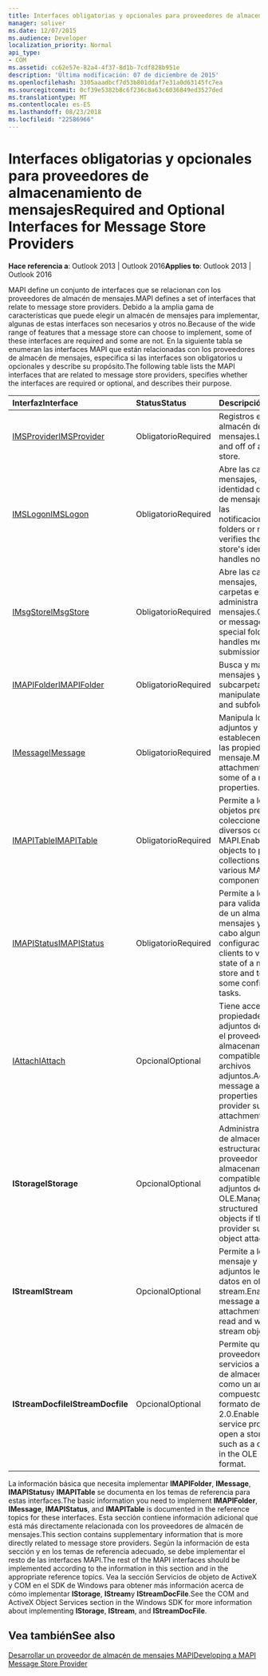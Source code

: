 ```yaml
---
title: Interfaces obligatorias y opcionales para proveedores de almacenamiento de mensajes
manager: soliver
ms.date: 12/07/2015
ms.audience: Developer
localization_priority: Normal
api_type:
- COM
ms.assetid: cc62e57e-82a4-4f37-8d1b-7cdf828b951e
description: 'Última modificación: 07 de diciembre de 2015'
ms.openlocfilehash: 3305aaadbcf7d53b801ddaf7e31a0d63145fc7ea
ms.sourcegitcommit: 0cf39e5382b8c6f236c8a63c6036849ed3527ded
ms.translationtype: MT
ms.contentlocale: es-ES
ms.lasthandoff: 08/23/2018
ms.locfileid: "22586966"
---
```

# <a name="required-and-optional-interfaces-for-message-store-providers"></a><span data-ttu-id="b46af-103">Interfaces obligatorias y opcionales para proveedores de almacenamiento de mensajes</span><span class="sxs-lookup"><span data-stu-id="b46af-103">Required and Optional Interfaces for Message Store Providers</span></span>

 
  
<span data-ttu-id="b46af-104">**Hace referencia a**: Outlook 2013 | Outlook 2016</span><span class="sxs-lookup"><span data-stu-id="b46af-104">**Applies to**: Outlook 2013 | Outlook 2016</span></span> 
  
<span data-ttu-id="b46af-105">MAPI define un conjunto de interfaces que se relacionan con los proveedores de almacén de mensajes.</span><span class="sxs-lookup"><span data-stu-id="b46af-105">MAPI defines a set of interfaces that relate to message store providers.</span></span> <span data-ttu-id="b46af-106">Debido a la amplia gama de características que puede elegir un almacén de mensajes para implementar, algunas de estas interfaces son necesarios y otros no.</span><span class="sxs-lookup"><span data-stu-id="b46af-106">Because of the wide range of features that a message store can choose to implement, some of these interfaces are required and some are not.</span></span> <span data-ttu-id="b46af-107">En la siguiente tabla se enumeran las interfaces MAPI que están relacionadas con los proveedores de almacén de mensajes, especifica si las interfaces son obligatorios u opcionales y describe su propósito.</span><span class="sxs-lookup"><span data-stu-id="b46af-107">The following table lists the MAPI interfaces that are related to message store providers, specifies whether the interfaces are required or optional, and describes their purpose.</span></span>
  
|<span data-ttu-id="b46af-108">**Interfaz**</span><span class="sxs-lookup"><span data-stu-id="b46af-108">**Interface**</span></span>|<span data-ttu-id="b46af-109">**Status**</span><span class="sxs-lookup"><span data-stu-id="b46af-109">**Status**</span></span>|<span data-ttu-id="b46af-110">**Descripción**</span><span class="sxs-lookup"><span data-stu-id="b46af-110">**Description**</span></span>|
|:-----|:-----|:-----|
|[<span data-ttu-id="b46af-111">IMSProvider</span><span class="sxs-lookup"><span data-stu-id="b46af-111">IMSProvider</span></span>](imsprovideriunknown.md) <br/> |<span data-ttu-id="b46af-112">Obligatorio</span><span class="sxs-lookup"><span data-stu-id="b46af-112">Required</span></span>  <br/> |<span data-ttu-id="b46af-113">Registros en y cerrar un almacén de mensajes.</span><span class="sxs-lookup"><span data-stu-id="b46af-113">Logs on to and off of a message store.</span></span>  <br/> |
|[<span data-ttu-id="b46af-114">IMSLogon</span><span class="sxs-lookup"><span data-stu-id="b46af-114">IMSLogon</span></span>](imslogoniunknown.md) <br/> |<span data-ttu-id="b46af-115">Obligatorio</span><span class="sxs-lookup"><span data-stu-id="b46af-115">Required</span></span>  <br/> |<span data-ttu-id="b46af-116">Abre las carpetas o mensajes, comprueba la identidad del almacén de mensajes y controla las notificaciones.</span><span class="sxs-lookup"><span data-stu-id="b46af-116">Opens folders or messages, verifies the message store's identity, and handles notifications.</span></span>  <br/> |
|[<span data-ttu-id="b46af-117">IMsgStore</span><span class="sxs-lookup"><span data-stu-id="b46af-117">IMsgStore</span></span>](imsgstoreimapiprop.md) <br/> |<span data-ttu-id="b46af-118">Obligatorio</span><span class="sxs-lookup"><span data-stu-id="b46af-118">Required</span></span>  <br/> |<span data-ttu-id="b46af-119">Abre las carpetas o mensajes, busca carpetas especiales y administra los envíos de mensajes.</span><span class="sxs-lookup"><span data-stu-id="b46af-119">Opens folders or messages, finds special folders, and handles message submissions.</span></span>  <br/> |
|[<span data-ttu-id="b46af-120">IMAPIFolder</span><span class="sxs-lookup"><span data-stu-id="b46af-120">IMAPIFolder</span></span>](imapifolderimapicontainer.md) <br/> |<span data-ttu-id="b46af-121">Obligatorio</span><span class="sxs-lookup"><span data-stu-id="b46af-121">Required</span></span>  <br/> |<span data-ttu-id="b46af-122">Busca y manipula los mensajes y subcarpetas.</span><span class="sxs-lookup"><span data-stu-id="b46af-122">Finds and manipulates messages and subfolders.</span></span>  <br/> |
|[<span data-ttu-id="b46af-123">IMessage</span><span class="sxs-lookup"><span data-stu-id="b46af-123">IMessage</span></span>](imessageimapiprop.md) <br/> |<span data-ttu-id="b46af-124">Obligatorio</span><span class="sxs-lookup"><span data-stu-id="b46af-124">Required</span></span>  <br/> |<span data-ttu-id="b46af-125">Manipula los datos adjuntos y se establecen algunas de las propiedades de un mensaje.</span><span class="sxs-lookup"><span data-stu-id="b46af-125">Manipulates attachments and sets some of a message's properties.</span></span>  <br/> |
|[<span data-ttu-id="b46af-126">IMAPITable</span><span class="sxs-lookup"><span data-stu-id="b46af-126">IMAPITable</span></span>](imapitableiunknown.md) <br/> |<span data-ttu-id="b46af-127">Obligatorio</span><span class="sxs-lookup"><span data-stu-id="b46af-127">Required</span></span>  <br/> |<span data-ttu-id="b46af-128">Permite a los otros objetos presentar las colecciones de datos a diversos componentes MAPI.</span><span class="sxs-lookup"><span data-stu-id="b46af-128">Enables other objects to present collections of data to various MAPI components.</span></span>  <br/> |
|[<span data-ttu-id="b46af-129">IMAPIStatus</span><span class="sxs-lookup"><span data-stu-id="b46af-129">IMAPIStatus</span></span>](imapistatusimapiprop.md) <br/> |<span data-ttu-id="b46af-130">Obligatorio</span><span class="sxs-lookup"><span data-stu-id="b46af-130">Required</span></span>  <br/> |<span data-ttu-id="b46af-131">Permite a los clientes para validar el estado de un almacén de mensajes y para llevar a cabo algunas tareas de configuración.</span><span class="sxs-lookup"><span data-stu-id="b46af-131">Enables clients to validate the state of a message store and to perform some configuration tasks.</span></span>  <br/> |
|[<span data-ttu-id="b46af-132">IAttach</span><span class="sxs-lookup"><span data-stu-id="b46af-132">IAttach</span></span>](iattachimapiprop.md) <br/> |<span data-ttu-id="b46af-133">Opcional</span><span class="sxs-lookup"><span data-stu-id="b46af-133">Optional</span></span>  <br/> |<span data-ttu-id="b46af-134">Tiene acceso a propiedades de datos adjuntos del mensaje si el proveedor de almacenamiento es compatible con archivos adjuntos.</span><span class="sxs-lookup"><span data-stu-id="b46af-134">Accesses message attachment properties if the store provider supports file attachments.</span></span>  <br/> |
|<span data-ttu-id="b46af-135">**IStorage**</span><span class="sxs-lookup"><span data-stu-id="b46af-135">**IStorage**</span></span> <br/> |<span data-ttu-id="b46af-136">Opcional</span><span class="sxs-lookup"><span data-stu-id="b46af-136">Optional</span></span>  <br/> |<span data-ttu-id="b46af-137">Administra los objetos de almacenamiento estructurado si el proveedor de almacenamiento es compatible con datos adjuntos de objeto OLE.</span><span class="sxs-lookup"><span data-stu-id="b46af-137">Manages structured storage objects if the store provider supports OLE object attachments.</span></span>  <br/> |
|<span data-ttu-id="b46af-138">**IStream**</span><span class="sxs-lookup"><span data-stu-id="b46af-138">**IStream**</span></span> <br/> |<span data-ttu-id="b46af-139">Opcional</span><span class="sxs-lookup"><span data-stu-id="b46af-139">Optional</span></span>  <br/> |<span data-ttu-id="b46af-140">Permite a los objetos de mensaje y datos adjuntos leer y escribir datos en objetos stream.</span><span class="sxs-lookup"><span data-stu-id="b46af-140">Enables message and attachment objects to read and write data to stream objects.</span></span>  <br/> |
|<span data-ttu-id="b46af-141">**IStreamDocfile**</span><span class="sxs-lookup"><span data-stu-id="b46af-141">**IStreamDocfile**</span></span> <br/> |<span data-ttu-id="b46af-142">Opcional</span><span class="sxs-lookup"><span data-stu-id="b46af-142">Optional</span></span>  <br/> |<span data-ttu-id="b46af-143">Permite que algunos proveedores de servicios abrir un objeto de almacenamiento, como un archivo compuesto en el formato de archivo OLE 2.0.</span><span class="sxs-lookup"><span data-stu-id="b46af-143">Enables some service providers to open a storage object, such as a compound file in the OLE 2.0 file format.</span></span>  <br/> |
   
<span data-ttu-id="b46af-144">La información básica que necesita implementar **IMAPIFolder**, **IMessage**, **IMAPIStatus**y **IMAPITable** se documenta en los temas de referencia para estas interfaces.</span><span class="sxs-lookup"><span data-stu-id="b46af-144">The basic information you need to implement **IMAPIFolder**, **IMessage**, **IMAPIStatus**, and **IMAPITable** is documented in the reference topics for these interfaces.</span></span> <span data-ttu-id="b46af-145">Esta sección contiene información adicional que está más directamente relacionada con los proveedores de almacén de mensajes.</span><span class="sxs-lookup"><span data-stu-id="b46af-145">This section contains supplementary information that is more directly related to message store providers.</span></span> <span data-ttu-id="b46af-146">Según la información de esta sección y en los temas de referencia adecuado, se debe implementar el resto de las interfaces MAPI.</span><span class="sxs-lookup"><span data-stu-id="b46af-146">The rest of the MAPI interfaces should be implemented according to the information in this section and in the appropriate reference topics.</span></span> <span data-ttu-id="b46af-147">Vea la sección Servicios de objeto de ActiveX y COM en el SDK de Windows para obtener más información acerca de cómo implementar **IStorage**, **IStream**y **IStreamDocFile**.</span><span class="sxs-lookup"><span data-stu-id="b46af-147">See the COM and ActiveX Object Services section in the Windows SDK for more information about implementing **IStorage**, **IStream**, and **IStreamDocFile**.</span></span>
  
## <a name="see-also"></a><span data-ttu-id="b46af-148">Vea también</span><span class="sxs-lookup"><span data-stu-id="b46af-148">See also</span></span>



[<span data-ttu-id="b46af-149">Desarrollar un proveedor de almacén de mensajes MAPI</span><span class="sxs-lookup"><span data-stu-id="b46af-149">Developing a MAPI Message Store Provider</span></span>](developing-a-mapi-message-store-provider.md)

